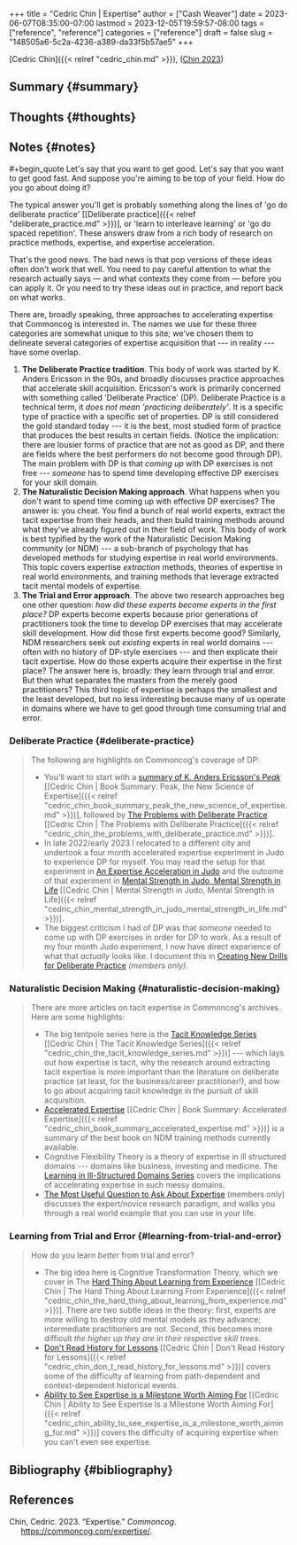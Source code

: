 +++
title = "Cedric Chin | Expertise"
author = ["Cash Weaver"]
date = 2023-06-07T08:35:00-07:00
lastmod = 2023-12-05T19:59:57-08:00
tags = ["reference", "reference"]
categories = ["reference"]
draft = false
slug = "148505a6-5c2a-4236-a389-da33f5b57ae5"
+++

[Cedric Chin]({{< relref "cedric_chin.md" >}}), (<a href="#citeproc_bib_item_1">Chin 2023</a>)


## Summary {#summary}


## Thoughts {#thoughts}


## Notes {#notes}

\#+begin_quote
Let's say that you want to get good. Let's say that you want to get good fast. And suppose you're aiming to be top of your field. How do you go about doing it?

The typical answer you'll get is probably something along the lines of 'go do deliberate practice' [[Deliberate practice]({{< relref "deliberate_practice.md" >}})], or 'learn to interleave learning' or 'go do spaced repetition'. These answers draw from a rich body of research on practice methods, expertise, and expertise acceleration.

That's the good news. The bad news is that pop versions of these ideas often don't work that well. You need to pay careful attention to what the research actually says — and what contexts they come from — before you can apply it. Or you need to try these ideas out in practice, and report back on what works.

There are, broadly speaking, three approaches to accelerating expertise that Commoncog is interested in. The names we use for these three categories are somewhat unique to this site; we've chosen them to delineate several categories of expertise acquisition that --- in reality --- have some overlap.

1.  **The Deliberate Practice tradition**. This body of work was started by K. Anders Ericsson in the 90s, and broadly discusses practice approaches that accelerate skill acquisition. Ericsson's work is primarily concerned with something called 'Deliberate Practice' (DP). Deliberate Practice is a technical term, it _does not mean 'practicing deliberately'_. It is a specific type of practice with a specific set of properties. DP is still considered the gold standard today --- it is the best, most studied form of practice that produces the best results in certain fields. (Notice the implication: there are lousier forms of practice that are not as good as DP, and there are fields where the best performers do not become good through DP). The main problem with DP is that _coming up_ with DP exercises is not free --- _someone_ has to spend time developing effective DP exercises for your skill domain.
2.  **The Naturalistic Decision Making approach**. What happens when you don't want to spend time coming up with effective DP exercises? The answer is: you cheat. You find a bunch of real world experts, extract the tacit expertise from their heads, and then build training methods around what they've already figured out in their field of work. This body of work is best typified by the work of the Naturalistic Decision Making community (or NDM) --- a sub-branch of psychology that has developed methods for studying expertise in real world environments. This topic covers expertise _extraction_ methods, theories of expertise in real world environments, and training methods that leverage extracted tacit mental models of expertise.
3.  **The Trial and Error approach**. The above two research approaches beg one other question: _how did these experts become experts in the first place?_ DP experts become experts because prior generations of practitioners took the time to develop DP exercises that may accelerate skill development. How did those first experts become good? Similarly, NDM researchers seek out _existing_ experts in real world domains --- often with no history of DP-style exercises --- and then explicate their tacit expertise. How do those experts acquire their expertise in the first place? The answer here is, broadly: they learn through trial and error. But then what separates the masters from the merely good practitioners? This third topic of expertise is perhaps the smallest and the least developed, but no less interesting because many of us operate in domains where we have to get good through time consuming trial and error.


### Deliberate Practice {#deliberate-practice}

> The following are highlights on Commoncog's coverage of DP:
>
> -   You'll want to start with a [summary of K. Anders Ericsson's _Peak_](https://commoncog.com/peak-book-summary/) [[Cedric Chin | Book Summary: Peak, the New Science of Expertise]({{< relref "cedric_chin_book_summary_peak_the_new_science_of_expertise.md" >}})], followed by [The Problems with Deliberate Practice](https://commoncog.com/the-problems-with-deliberate-practice/) [[Cedric Chin | The Problems with Deliberate Practice]({{< relref "cedric_chin_the_problems_with_deliberate_practice.md" >}})].
> -   In late 2022/early 2023 I relocated to a different city and undertook a four month accelerated expertise experiment in Judo to experience DP for myself. You may read the setup for that experiment in [An Expertise Acceleration in Judo](https://commoncog.com/expertise-acceleration-experiment-judo/) and the outcome of that experiment in [Mental Strength in Judo, Mental Strength in Life](https://commoncog.com/mental-strength-judo-life/) [[Cedric Chin | Mental Strength in Judo, Mental Strength in Life]({{< relref "cedric_chin_mental_strength_in_judo_mental_strength_in_life.md" >}})].
> -   The biggest criticism I had of DP was that _someone_ needed to come up with DP exercises in order for DP to work. As a result of my four month Judo experiment, I now have direct experience of what that _actually_ looks like. I document this in [Creating New Drills for Deliberate Practice](https://commoncog.com/creating-drills-deliberate-practice/) _(members only)_.


### Naturalistic Decision Making {#naturalistic-decision-making}

> There are more articles on tacit expertise in Commoncog's archives. Here are some highlights:
>
> -   The big tentpole series here is the [Tacit Knowledge Series](https://commoncog.com/the-tacit-knowledge-series/) [[Cedric Chin | The Tacit Knowledge Series]({{< relref "cedric_chin_the_tacit_knowledge_series.md" >}})] --- which lays out how expertise is tacit, why the research around extracting tacit expertise is more important than the literature on deliberate practice (at least, for the business/career practitioner!), and how to go about acquiring tacit knowledge in the pursuit of skill acquisition.
> -   [Accelerated Expertise](https://commoncog.com/accelerated-expertise/) [[Cedric Chin | Book Summary: Accelerated Expertise]({{< relref "cedric_chin_book_summary_accelerated_expertise.md" >}})] is a summary of the best book on NDM training methods currently available.
> -   Cognitive Flexibility Theory is a theory of expertise in ill structured domains --- domains like business, investing and medicine. The [Learning in Ill-Structured Domains Series](https://commoncog.com/learning-ill-structured-domains-series/) covers the implications of accelerating expertise in such messy domains.
> -   [The Most Useful Question to Ask About Expertise](https://commoncog.com/most-useful-question-expertise/) (members only) discusses the expert/novice research paradigm, and walks you through a real world example that you can use in your life.


### Learning from Trial and Error {#learning-from-trial-and-error}

> How do you learn _better_ from trial and error?
>
> -   The big idea here is Cognitive Transformation Theory, which we cover in The [Hard Thing About Learning from Experience](https://commoncog.com/the-hard-thing-about-learning-from-experience/) [[Cedric Chin | The Hard Thing About Learning From Experience]({{< relref "cedric_chin_the_hard_thing_about_learning_from_experience.md" >}})]. There are two subtle ideas in the theory: first, experts are more willing to destroy old mental models as they advance; intermediate practitioners are not. Second, this becomes more difficult _the higher up they are in their respective skill trees_.
> -   [Don't Read History for Lessons](https://commoncog.com/dont-read-history-for-lessons/) [[Cedric Chin | Don't Read History for Lessons]({{< relref "cedric_chin_don_t_read_history_for_lessons.md" >}})] covers some of the difficulty of learning from path-dependent and context-dependent historical events.
> -   [Ability to See Expertise is a Milestone Worth Aiming For](https://commoncog.com/seeing-expertise-milestone-worth-aiming-for/) [[Cedric Chin | Ability to See Expertise Is a Milestone Worth Aiming For]({{< relref "cedric_chin_ability_to_see_expertise_is_a_milestone_worth_aiming_for.md" >}})] covers the difficulty of acquiring expertise when you can't even see expertise.


## Bibliography {#bibliography}

## References

<style>.csl-entry{text-indent: -1.5em; margin-left: 1.5em;}</style><div class="csl-bib-body">
  <div class="csl-entry"><a id="citeproc_bib_item_1"></a>Chin, Cedric. 2023. “Expertise.” <i>Commoncog</i>. <a href="https://commoncog.com/expertise/">https://commoncog.com/expertise/</a>.</div>
</div>
